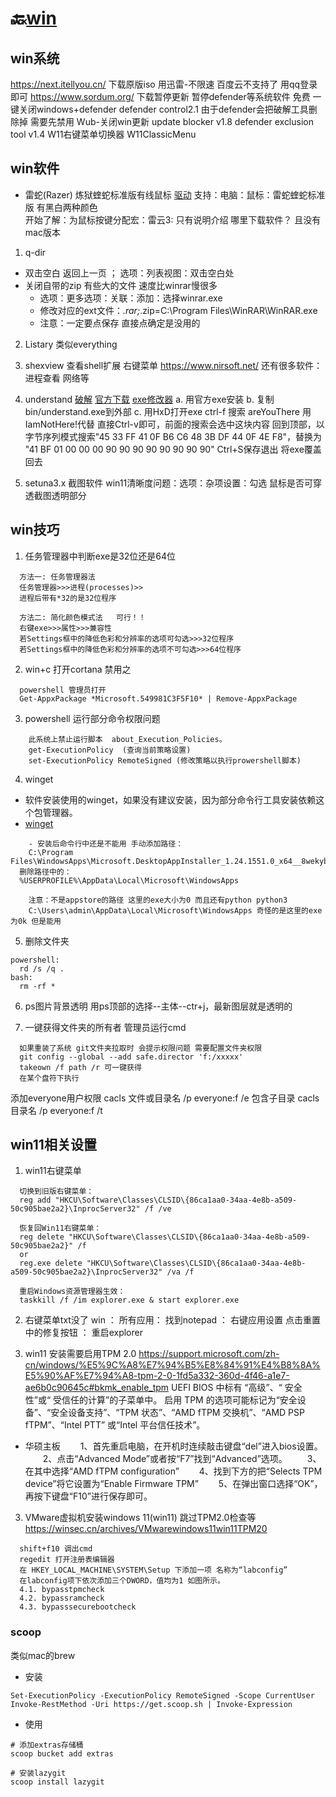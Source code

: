 # 🔙[win](/README?id=🔸Win日常)


## win系统
https://next.itellyou.cn/  下载原版iso  用迅雷-不限速  百度云不支持了  用qq登录即可
https://www.sordum.org/  下载暂停更新 暂停defender等系统软件  免费
  一键关闭windows+defender defender control2.1  由于defender会把破解工具删除掉 需要先禁用
  Wub-关闭win更新 update blocker v1.8
  defender exclusion tool v1.4
  W11右键菜单切换器 W11ClassicMenu


## win软件
- 雷蛇(Razer) 炼狱蝰蛇标准版有线鼠标
[驱动](https://cn.razerzone.com) 支持：电脑：鼠标：雷蛇蝰蛇标准版 有黑白两种颜色  
开始了解：为鼠标按键分配宏：雷云3: 只有说明介绍 哪里下载软件？ 且没有mac版本



1. q-dir
- 双击空白 返回上一页 ； 选项：列表视图：双击空白处
- 关闭自带的zip 有些大的文件 速度比winrar慢很多
  - 选项：更多选项：关联：添加：选择winrar.exe
  - 修改对应的ext文件：*.rar;*.zip=C:\Program Files\WinRAR\WinRAR.exe
  - 注意：一定要点保存  直接点确定是没用的


2. Listary 类似everything

3. shexview 查看shell扩展 右键菜单
https://www.nirsoft.net/ 还有很多软件：进程查看 网络等


4. understand
   [破解](https://blog.csdn.net/weixin_48220838/article/details/131297065)
   [官方下载](https://licensing.scitools.com/download)
   [exe修改器](https://mh-nexus.de/en/downloads.php?product=HxD20)
    a. 用官方exe安装
    b. 复制bin/understand.exe到外部
    c. 用HxD打开exe
    ctrl-f 搜索 areYouThere 用IamNotHere!代替  直接Ctrl-v即可，前面的搜索会选中这块内容
    回到顶部，以字节序列模式搜索"45 33 FF 41 0F B6 C6 48 3B DF 44 0F 4E F8"，替换为
    "41 BF 01 00 00 00 90 90 90 90 90 90 90 90"
    Ctrl+S保存退出 将exe覆盖回去

5. setuna3.x 截图软件
win11清晰度问题：选项：杂项设置：勾选 鼠标是否可穿透截图透明部分




## win技巧

1. 任务管理器中判断exe是32位还是64位
```
  方法一: 任务管理器法
  任务管理器>>>进程(processes)>>
  进程后带有*32的是32位程序

  方法二: 简化颜色模式法   可行！！
  右键exe>>>属性>>>兼容性
  若Settings框中的降低色彩和分辨率的选项可勾选>>>32位程序
  若Settings框中的降低色彩和分辨率的选项不可勾选>>>64位程序
```


2. win+c 打开cortana  禁用之
```
  powershell 管理员打开	
  Get-AppxPackage *Microsoft.549981C3F5F10* | Remove-AppxPackage
```



3. powershell 运行部分命令权限问题
```
	此系统上禁止运行脚本  about_Execution_Policies。
	get-ExecutionPolicy  (查询当前策略设置)
	set-ExecutionPolicy RemoteSigned (修改策略以执行prowershell脚本)
```


4. winget

- 软件安装使用的winget，如果没有建议安装，因为部分命令行工具安装依赖这个包管理器。
- [winget](https://github.com/microsoft/winget-cli/releases)
```
	- 安装后命令行中还是不能用 手动添加路径：
	C:\Program Files\WindowsApps\Microsoft.DesktopAppInstaller_1.24.1551.0_x64__8wekyb3d8bbwe
  删除路径中的：
  %USERPROFILE%\AppData\Local\Microsoft\WindowsApps

	注意：不是appstore的路径 这里的exe大小为0 而且还有python python3
	C:\Users\admin\AppData\Local\Microsoft\WindowsApps 奇怪的是这里的exe为0k 但是能用
```

5. 删除文件夹
```
powershell:
  rd /s /q .
bash:
  rm -rf *
```

6. ps图片背景透明
用ps顶部的选择--主体--ctr+j，最新图层就是透明的

7. 一键获得文件夹的所有者
管理员运行cmd
```
  如果重装了系统 git文件夹拉取时 会提示权限问题 需要配置文件夹权限
  git config --global --add safe.director 'f:/xxxxx'
  takeown /f path /r 可一键获得
  在某个盘符下执行
```
添加everyone用户权限
cacls 文件或目录名 /p everyone:f /e
包含子目录
cacls 目录名 /p everyone:f /t



## win11相关设置
1. win11右键菜单
```
  切换到旧版右键菜单：
  reg add "HKCU\Software\Classes\CLSID\{86ca1aa0-34aa-4e8b-a509-50c905bae2a2}\InprocServer32" /f /ve

  恢复回Win11右键菜单：
  reg delete "HKCU\Software\Classes\CLSID\{86ca1aa0-34aa-4e8b-a509-50c905bae2a2}" /f
  or
  reg.exe delete "HKCU\Software\Classes\CLSID\{86ca1aa0-34aa-4e8b-a509-50c905bae2a2}\InprocServer32" /va /f

  重启Windows资源管理器生效：
  taskkill /f /im explorer.exe & start explorer.exe
```

2. 右键菜单txt没了
win ： 所有应用： 找到notepad ： 右键应用设置
点击重置中的修复按钮  ： 重启explorer

2. win11 安装需要启用TPM 2.0
https://support.microsoft.com/zh-cn/windows/%E5%9C%A8%E7%94%B5%E8%84%91%E4%B8%8A%E5%90%AF%E7%94%A8-tpm-2-0-1fd5a332-360d-4f46-a1e7-ae6b0c90645c#bkmk_enable_tpm
UEFI BIOS 中标有 “高级”、“ 安全性”或“ 受信任的计算”的子菜单中。 启用 TPM 的选项可能标记为“安全设备”、“安全设备支持”、“TPM 状态”、“AMD fTPM 交换机”、“AMD PSP fTPM”、“Intel PTT” 或“Intel 平台信任技术”。


- 华硕主板
　　1、首先重启电脑，在开机时连续敲击键盘“del”进入bios设置。
　　2、点击“Advanced Mode”或者按“F7”找到“Advanced”选项。
　　3、在其中选择“AMD fTPM configuration”
　　4、找到下方的把“Selects TPM device”将它设置为“Enable Firmware TPM”
　　5、在弹出窗口选择“OK”，再按下键盘“F10”进行保存即可。


3. VMware虚拟机安装windows 11(win11) 跳过TPM2.0检查等
https://winsec.cn/archives/VMwarewindows11win11TPM20
```
  shift+f10 调出cmd
  regedit 打开注册表编辑器
  在 HKEY_LOCAL_MACHINE\SYSTEM\Setup 下添加一项 名称为“labconfig”
  在labconfig项下依次添加三个DWORD，值均为1 如图所示。
  4.1. bypasstpmcheck
  4.2. bypassramcheck
  4.3. bypasssecurebootcheck
```



### scoop
类似mac的brew
- 安装
```
Set-ExecutionPolicy -ExecutionPolicy RemoteSigned -Scope CurrentUser
Invoke-RestMethod -Uri https://get.scoop.sh | Invoke-Expression
```
- 使用
```
# 添加extras存储桶
scoop bucket add extras

# 安装lazygit
scoop install lazygit
```



